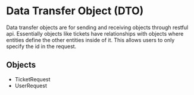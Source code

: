 # Data Transfer Object (DTO)

Data transfer objects are for sending and receiving objects through restful api. Essentially objects like tickets have relationships with objects where entities define the other entities inside of it. This allows users to only specify the id in the request.

## Objects
* TicketRequest
* UserRequest